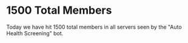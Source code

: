 # 1500 Total Members

Today we have hit 1500 total members in all servers seen by the "Auto Health Screening" bot.